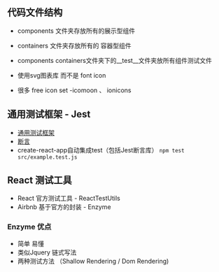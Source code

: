 
## 代码文件结构
- components 文件夹存放所有的展示型组件
- containers 文件夹存放所有的 容器型组件

- components containers文件夹下的__test__文件夹放所有组件测试文件


- 使用svg图表库 而不是 font icon 
- 很多 free icon set -icomoon 、 ionicons


## 通用测试框架 - Jest
- [通用测试框架](https://jestjs.io/zh-Hans/)
- [断言](https://jestjs.io/docs/zh-Hans/using-matchers)
- create-react-app自动集成test（包括Jest断言库） `npm test src/example.test.js`

## React 测试工具
- React 官方测试工具 - ReactTestUtils
- Airbnb 基于官方的封装 - Enzyme
### Enzyme 优点
- 简单 易懂
- 类似Jquery 链式写法
- 两种测试方法 （Shallow Rendering / Dom Rendering)




